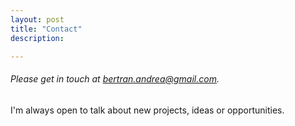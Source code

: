```yaml
---
layout: post
title: "Contact"
description:

---
```

<h6>Please get in touch at
<a target="_blank" href="mailto:bertran.andrea@gmail.com"><i>bertran.andrea@gmail.com</i></a>.</h6> I'm always open to talk about new projects, ideas or opportunities.
